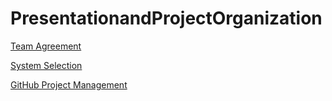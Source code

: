 # PresentationandProjectOrganization
[Team Agreement](https://docs.google.com/document/d/1jV4rX4ed3lvq9QiCg3Jf0lO9C6o2FgtFc57kR-ZRZ80/edit?usp=sharing)

[System Selection](https://docs.google.com/document/d/1Sy9Bz7ckHBs01KC9WzKnE275jOKp-p6kVNsi0pZrqFA/edit?usp=sharing)

[GitHub Project Management](https://github.com/orgs/201d8-team1/projects/3)